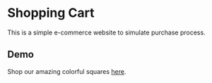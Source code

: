 # Shopping Cart
This is a simple e-commerce website to simulate purchase process.
## Demo
Shop our amazing colorful squares [here](https://oasaleh.github.io/square-shop/).

